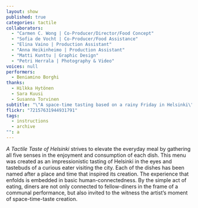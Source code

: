 ```yaml
---
layout: show
published: true
categories: tactile
collaborators: 
  - "Carmen C. Wong | Co-Producer/Director/Food Concept"
  - "Sofia de Vocht | Co-Producer/Food Assistance"
  - "Elina Vaino | Production Assistant"
  - "Anna Heikinheimo | Production Assistant"
  - "Matti Kunttu | Graphic Design"
  - "Petri Herrala | Photography & Video"
voices: null
performers: 
  - Beniamino Borghi
thanks: 
  - Hilkka Hytönen
  - Sara Kuusi
  - Susanna Torvinen
subtitle: "\"A space-time tasting based on a rainy Friday in Helsinki\""
flickr: "72157631944931791"
tags: 
  - instructions
  - archive
"": a
---
```


_A Tactile Taste of Helsinki_ strives to elevate the everyday meal by gathering all five senses in the enjoyment and consumption of each dish. This menu was created as an impressionistic tasting of Helsinki in the eyes and tastebuds of a curious eater visiting the city. Each of the dishes has been named after a place and time that inspired its creation. The experience that enfolds is embedded in basic human-connectedness. By the simple act of eating, diners are not only connected to fellow-diners in the frame of a communal performance, but also invited to the witness the artist’s moment of space-time-taste creation.